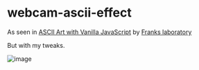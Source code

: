 # webcam-ascii-effect

As seen in [ASCII Art with Vanilla JavaScript](https://www.youtube.com/watch?v=HeT-5RZgEQY) by [Franks laboratory](https://www.youtube.com/@Frankslaboratory)

But with my tweaks.

![image](https://github.com/user-attachments/assets/0be47e16-8420-492d-8a18-cc290fda8e95)
